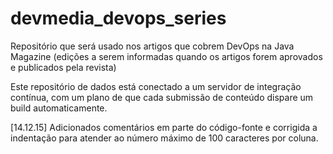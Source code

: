 # devmedia_devops_series
Repositório que será usado nos artigos que cobrem DevOps na Java Magazine (edições a serem informadas quando os artigos forem aprovados e publicados pela revista)

Este repositório de dados está conectado a um servidor de integração contínua, com um plano de que cada submissão de conteúdo dispare um build automaticamente.

[14.12.15] Adicionados comentários em parte do código-fonte e corrigida a indentação para atender ao número máximo de 100 caracteres por coluna.
